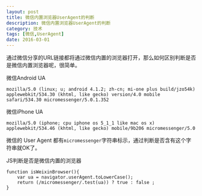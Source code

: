 ```yaml
---
layout: post
title: 微信内置浏览器UserAgent的判断
description: 微信内置浏览器UserAgent的判断
category: 技术
tags: [微信,UserAgent]
date: 2016-03-01
---
```


通过微信分享的URL链接都将通过微信内置的浏览器打开，那么如何区别判断是否是微信内置浏览器呢，很简单。

微信Android UA

	mozilla/5.0 (linux; u; android 4.1.2; zh-cn; mi-one plus build/jzo54k) applewebkit/534.30 (khtml, like gecko) version/4.0 mobile safari/534.30 micromessenger/5.0.1.352

微信iPhone UA

	mozilla/5.0 (iphone; cpu iphone os 5_1_1 like mac os x) applewebkit/534.46 (khtml, like gecko) mobile/9b206 micromessenger/5.0

微信的 User Agent 都有`micromessenger`字符串标示，通过判断是否含有这个字符串就OK了。

JS判断是否是微信内置的浏览器

	function isWeixinBrowser(){
	    var ua = navigator.userAgent.toLowerCase();
	    return (/micromessenger/.test(ua)) ? true : false ;
	}
